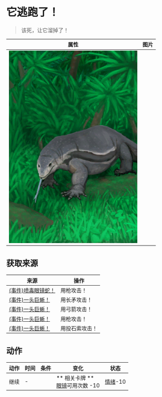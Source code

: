# 它逃跑了！  
> 该死，让它溜掉了！  
  
  属性  |   图片   
 ----  |  ----:   
   |  ![](Sprite/MonitorEvent.png)   
  
## 获取来源  
来源  |  操作  
----  |  ----  
[(事件)喷毒眼镜蛇！](Event_CobraFight.md)  |  用枪攻击！  
[(事件)一头巨蜥！](Event_MonitorFight.md)  |  用长矛攻击！  
[(事件)一头巨蜥！](Event_MonitorFight.md)  |  用弓箭攻击！  
[(事件)一头巨蜥！](Event_MonitorFight.md)  |  用枪攻击！  
[(事件)一头巨蜥！](Event_MonitorFight.md)  |  用投石索攻击！  
## 动作  
动作  |  时间  |  条件  |  变化  |  状态  
----  |  ----  |  ----  |  ----  |  ----  
继续<br>  |  -  |    |  ** 相关卡牌 **<br>[眼镜](Glasses.md)可用次数  -10<br>  |  [情绪](Morale.md)-10  
